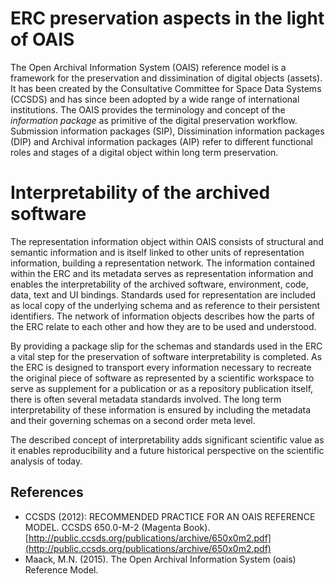 # ERC preservation aspects in the light of OAIS

The Open Archival Information System (OAIS) reference model is a framework for the preservation and dissimination of digital objects (assets). It has been created by the Consultative Committee for Space Data Systems (CCSDS) and  has since been adopted by a wide range of international institutions. The OAIS provides the terminology and concept of the _information package_ as primitive of the digital preservation workflow. Submission information packages (SIP), Dissimination information packages (DIP) and Archival information packages (AIP) refer to different functional roles and stages of a digital object within long term preservation.


# Interpretability of the archived software

The representation information object within OAIS consists of structural and semantic information and is itself linked to other units of representation information, building a representation network. The information contained within the ERC and its metadata serves as representation information and enables the interpretability of the archived software, environment, code, data, text and UI bindings. Standards used for representation are included as local copy of the underlying schema and as reference to their persistent identifiers. The network of information objects describes how the parts of the ERC relate to each other and how they are to be used and understood.

By providing a package slip for the schemas and standards used in the ERC a vital step for the preservation of software interpretability is completed. As the ERC is designed to transport every information necessary to recreate the original piece of software as represented by a scientific workspace to serve as supplement for a publication or as a repository publication itself, there is often several metadata standards involved. The long term interpretability of these information is ensured by including the metadata and their governing schemas on a second order meta level.

The described concept of interpretability adds significant scientific value as it enables reproducibility and a future historical perspective on the scientific analysis of today.



## References

- CCSDS (2012): RECOMMENDED PRACTICE FOR AN OAIS REFERENCE MODEL. CCSDS 650.0-M-2 (Magenta Book). [http://public.ccsds.org/publications/archive/650x0m2.pdf](http://public.ccsds.org/publications/archive/650x0m2.pdf)
- Maack, M.N. (2015). The Open Archival Information System (oais) Reference Model.
